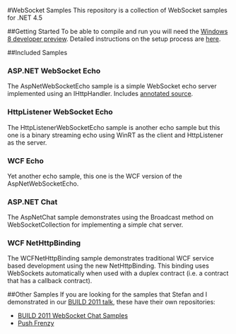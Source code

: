#WebSocket Samples
This repository is a collection of WebSocket samples for .NET 4.5

##Getting Started
To be able to compile and run you will need the [Windows 8 developer preview](http://msdn.microsoft.com/en-us/windows/apps/br229516). Detailed instructions on the setup process are [here](http://www.paulbatum.com/2011/09/getting-started-with-websockets-in.html).

##Included Samples

### ASP.NET WebSocket Echo
The AspNetWebSocketEcho sample is a simple WebSocket echo server implemented using an IHttpHandler. Includes [annotated source](http://paulbatum.github.com/WebSocket-Samples/AspNetWebSocketEcho/).

### HttpListener WebSocket Echo
The HttpListenerWebSocketEcho sample is another echo sample but this one is a binary streaming echo using WinRT as the client and HttpListener as the server.

### WCF Echo
Yet another echo sample, this one is the WCF version of the AspNetWebSocketEcho.

### ASP.NET Chat
The AspNetChat sample demonstrates using the Broadcast method on WebSocketCollection for implementing a simple chat server.

### WCF NetHttpBinding
The WCFNetHttpBinding sample demonstrates traditional WCF service based development using the new NetHttpBinding. This binding uses WebSockets automatically when used with a duplex contract (i.e. a contract that has a callback contract).

##Other Samples
If you are looking for the samples that Stefan and I demonstrated in our [BUILD 2011 talk](http://channel9.msdn.com/Events/BUILD/BUILD2011/SAC-807T), these have their own repositories:

* [BUILD 2011 WebSocket Chat Samples](https://github.com/paulbatum/BUILD-2011-WebSocket-Chat-Samples)
* [Push Frenzy](https://github.com/paulbatum/PushFrenzy)